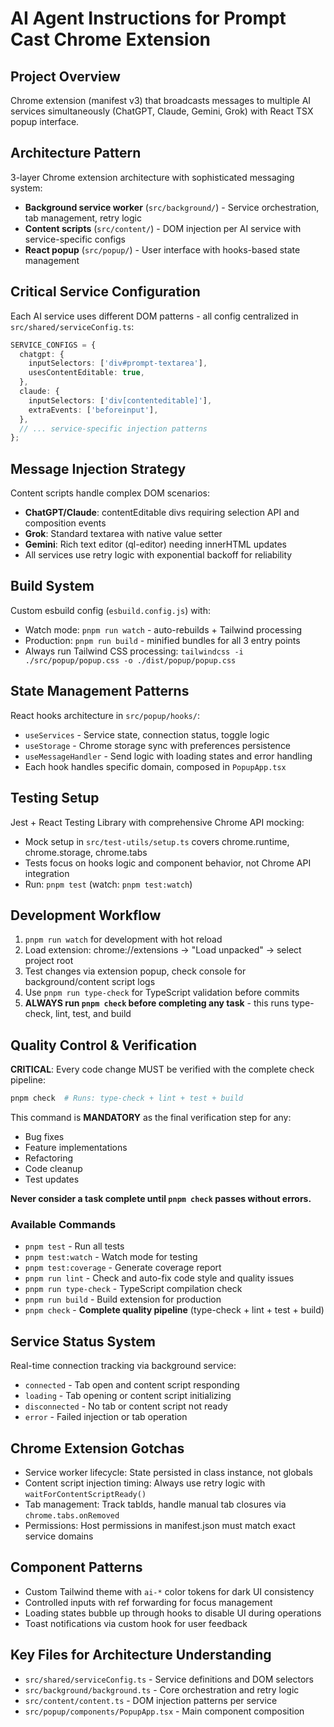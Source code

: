 # AI Agent Instructions for Prompt Cast Chrome Extension

## Project Overview

Chrome extension (manifest v3) that broadcasts messages to multiple AI services simultaneously (ChatGPT, Claude, Gemini, Grok) with React TSX popup interface.

## Architecture Pattern

3-layer Chrome extension architecture with sophisticated messaging system:

- **Background service worker** (`src/background/`) - Service orchestration, tab management, retry logic
- **Content scripts** (`src/content/`) - DOM injection per AI service with service-specific configs
- **React popup** (`src/popup/`) - User interface with hooks-based state management

## Critical Service Configuration

Each AI service uses different DOM patterns - all config centralized in `src/shared/serviceConfig.ts`:

```typescript
SERVICE_CONFIGS = {
  chatgpt: {
    inputSelectors: ['div#prompt-textarea'],
    usesContentEditable: true,
  },
  claude: {
    inputSelectors: ['div[contenteditable]'],
    extraEvents: ['beforeinput'],
  },
  // ... service-specific injection patterns
};
```

## Message Injection Strategy

Content scripts handle complex DOM scenarios:

- **ChatGPT/Claude**: contentEditable divs requiring selection API and composition events
- **Grok**: Standard textarea with native value setter
- **Gemini**: Rich text editor (ql-editor) needing innerHTML updates
- All services use retry logic with exponential backoff for reliability

## Build System

Custom esbuild config (`esbuild.config.js`) with:

- Watch mode: `pnpm run watch` - auto-rebuilds + Tailwind processing
- Production: `pnpm run build` - minified bundles for all 3 entry points
- Always run Tailwind CSS processing: `tailwindcss -i ./src/popup/popup.css -o ./dist/popup/popup.css`

## State Management Patterns

React hooks architecture in `src/popup/hooks/`:

- `useServices` - Service state, connection status, toggle logic
- `useStorage` - Chrome storage sync with preferences persistence
- `useMessageHandler` - Send logic with loading states and error handling
- Each hook handles specific domain, composed in `PopupApp.tsx`

## Testing Setup

Jest + React Testing Library with comprehensive Chrome API mocking:

- Mock setup in `src/test-utils/setup.ts` covers chrome.runtime, chrome.storage, chrome.tabs
- Tests focus on hooks logic and component behavior, not Chrome API integration
- Run: `pnpm test` (watch: `pnpm test:watch`)

## Development Workflow

1. `pnpm run watch` for development with hot reload
2. Load extension: chrome://extensions → "Load unpacked" → select project root
3. Test changes via extension popup, check console for background/content script logs
4. Use `pnpm run type-check` for TypeScript validation before commits
5. **ALWAYS run `pnpm check` before completing any task** - this runs type-check, lint, test, and build

## Quality Control & Verification

**CRITICAL**: Every code change MUST be verified with the complete check pipeline:

```bash
pnpm check  # Runs: type-check + lint + test + build
```

This command is **MANDATORY** as the final verification step for any:

- Bug fixes
- Feature implementations
- Refactoring
- Code cleanup
- Test updates

**Never consider a task complete until `pnpm check` passes without errors.**

### Available Commands

- `pnpm test` - Run all tests
- `pnpm test:watch` - Watch mode for testing
- `pnpm test:coverage` - Generate coverage report
- `pnpm run lint` - Check and auto-fix code style and quality issues
- `pnpm run type-check` - TypeScript compilation check
- `pnpm run build` - Build extension for production
- `pnpm check` - **Complete quality pipeline** (type-check + lint + test + build)

## Service Status System

Real-time connection tracking via background service:

- `connected` - Tab open and content script responding
- `loading` - Tab opening or content script initializing
- `disconnected` - No tab or content script not ready
- `error` - Failed injection or tab operation

## Chrome Extension Gotchas

- Service worker lifecycle: State persisted in class instance, not globals
- Content script injection timing: Always use retry logic with `waitForContentScriptReady()`
- Tab management: Track tabIds, handle manual tab closures via `chrome.tabs.onRemoved`
- Permissions: Host permissions in manifest.json must match exact service domains

## Component Patterns

- Custom Tailwind theme with `ai-*` color tokens for dark UI consistency
- Controlled inputs with ref forwarding for focus management
- Loading states bubble up through hooks to disable UI during operations
- Toast notifications via custom hook for user feedback

## Key Files for Architecture Understanding

- `src/shared/serviceConfig.ts` - Service definitions and DOM selectors
- `src/background/background.ts` - Core orchestration and retry logic
- `src/content/content.ts` - DOM injection patterns per service
- `src/popup/components/PopupApp.tsx` - Main component composition
